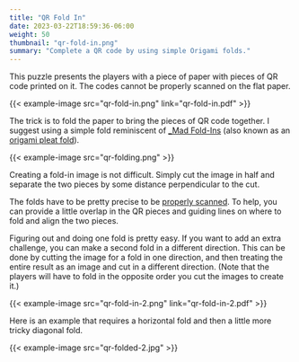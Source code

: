 ```yaml
---
title: "QR Fold In"
date: 2023-03-22T18:59:36-06:00
weight: 50
thumbnail: "qr-fold-in.png"
summary: "Complete a QR code by using simple Origami folds."
---
```


This puzzle presents the players with a piece of paper with pieces of QR
code printed on it. The codes cannot be properly scanned on the flat paper.

{{< example-image src="qr-fold-in.png" link="qr-fold-in.pdf" >}}

The trick is to fold the paper to bring the pieces of QR code together. I
suggest using a simple fold reminiscent of [_Mad Fold-Ins] (also known as
an [origami pleat fold]).

{{< example-image src="qr-folding.png" >}}

Creating a fold-in image is not difficult. Simply cut the image in half and
separate the two pieces by some distance perpendicular to the cut.

The folds have to be pretty precise to be [properly scanned]. To help, you
can provide a little overlap in the QR pieces and guiding lines on where to
fold and align the two pieces.

Figuring out and doing one fold is pretty easy. If you want to add an extra
challenge, you can make a second fold in a different direction. This can be
done by cutting the image for a fold in one direction, and then treating
the entire result as an image and cut in a different direction. (Note that
the players will have to fold in the opposite order you cut the images to
create it.)

{{< example-image src="qr-fold-in-2.png" link="qr-fold-in-2.pdf" >}}

Here is an example that requires a horizontal fold and then a little more
tricky diagonal fold.

{{< example-image src="qr-folded-2.jpg" >}}

[_Mad Fold-Ins]: https://en.wikipedia.org/wiki/Mad_Fold-in
[origami pleat fold]: https://www.origamiway.com/origami-pleat-fold.shtml
[properly scanned]: ../#changes-that-break-qr-codes
